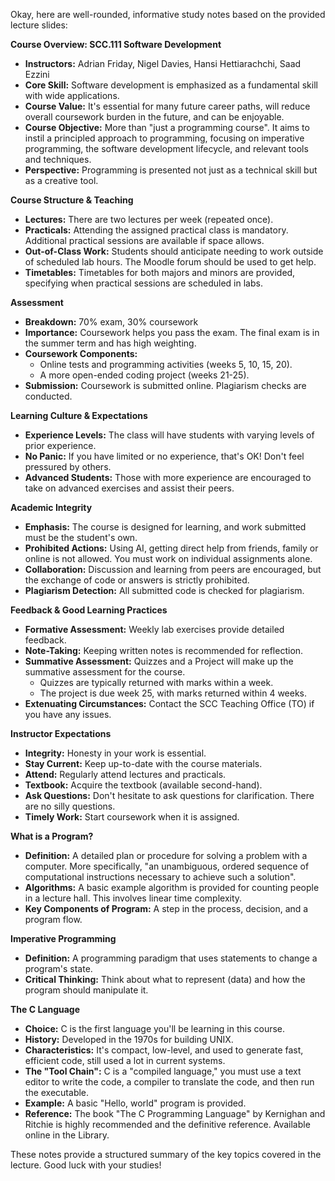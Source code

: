 Okay, here are well-rounded, informative study notes based on the provided lecture slides:

**Course Overview: SCC.111 Software Development**

*   **Instructors:** Adrian Friday, Nigel Davies, Hansi Hettiarachchi, Saad Ezzini
*   **Core Skill:** Software development is emphasized as a fundamental skill with wide applications.
*   **Course Value:** It's essential for many future career paths, will reduce overall coursework burden in the future, and can be enjoyable.
*   **Course Objective:** More than "just a programming course". It aims to instil a principled approach to programming, focusing on imperative programming, the software development lifecycle, and relevant tools and techniques.
*   **Perspective:** Programming is presented not just as a technical skill but as a creative tool.

**Course Structure & Teaching**

*   **Lectures:** There are two lectures per week (repeated once).
*   **Practicals:** Attending the assigned practical class is mandatory.  Additional practical sessions are available if space allows.
*   **Out-of-Class Work:** Students should anticipate needing to work outside of scheduled lab hours. The Moodle forum should be used to get help.
*   **Timetables:** Timetables for both majors and minors are provided, specifying when practical sessions are scheduled in labs.

**Assessment**

*   **Breakdown:** 70% exam, 30% coursework
*   **Importance:** Coursework helps you pass the exam. The final exam is in the summer term and has high weighting.
*   **Coursework Components:**
    *   Online tests and programming activities (weeks 5, 10, 15, 20).
    *   A more open-ended coding project (weeks 21-25).
*   **Submission:** Coursework is submitted online. Plagiarism checks are conducted.

**Learning Culture & Expectations**

*   **Experience Levels:** The class will have students with varying levels of prior experience.
*   **No Panic:** If you have limited or no experience, that's OK! Don't feel pressured by others.
*   **Advanced Students:** Those with more experience are encouraged to take on advanced exercises and assist their peers.

**Academic Integrity**

*   **Emphasis:** The course is designed for learning, and work submitted must be the student's own.
*   **Prohibited Actions:**  Using AI, getting direct help from friends, family or online is not allowed. You must work on individual assignments alone.
*   **Collaboration:** Discussion and learning from peers are encouraged, but the exchange of code or answers is strictly prohibited.
*   **Plagiarism Detection:**  All submitted code is checked for plagiarism.

**Feedback & Good Learning Practices**

*   **Formative Assessment:** Weekly lab exercises provide detailed feedback.
*   **Note-Taking:** Keeping written notes is recommended for reflection.
*   **Summative Assessment:** Quizzes and a Project will make up the summative assessment for the course.
    *   Quizzes are typically returned with marks within a week.
    *   The project is due week 25, with marks returned within 4 weeks.
*   **Extenuating Circumstances:** Contact the SCC Teaching Office (TO) if you have any issues.

**Instructor Expectations**

*   **Integrity:** Honesty in your work is essential.
*   **Stay Current:** Keep up-to-date with the course materials.
*   **Attend:** Regularly attend lectures and practicals.
*   **Textbook:** Acquire the textbook (available second-hand).
*   **Ask Questions:** Don't hesitate to ask questions for clarification.  There are no silly questions.
*   **Timely Work:** Start coursework when it is assigned.

**What is a Program?**

*   **Definition:** A detailed plan or procedure for solving a problem with a computer. More specifically, "an unambiguous, ordered sequence of computational instructions necessary to achieve such a solution".
*   **Algorithms:** A basic example algorithm is provided for counting people in a lecture hall. This involves linear time complexity.
*   **Key Components of Program:** A step in the process, decision, and a program flow.

**Imperative Programming**

*   **Definition:** A programming paradigm that uses statements to change a program's state.
*   **Critical Thinking:** Think about what to represent (data) and how the program should manipulate it.

**The C Language**

*   **Choice:** C is the first language you'll be learning in this course.
*   **History:** Developed in the 1970s for building UNIX.
*   **Characteristics:** It's compact, low-level, and used to generate fast, efficient code, still used a lot in current systems.
*   **The "Tool Chain":** C is a "compiled language," you must use a text editor to write the code, a compiler to translate the code, and then run the executable.
*   **Example:** A basic "Hello, world" program is provided.
*   **Reference:** The book "The C Programming Language" by Kernighan and Ritchie is highly recommended and the definitive reference. Available online in the Library.

These notes provide a structured summary of the key topics covered in the lecture. Good luck with your studies!
